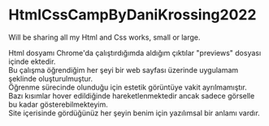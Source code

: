 # HtmlCssCampByDaniKrossing2022
Will be sharing all my Html and Css works, small or large.

Html dosyamı Chrome'da çalıştırdığımda aldığım çıktılar "previews" dosyası içinde ektedir. <br>
Bu çalışma öğrendiğim her şeyi bir web sayfası üzerinde uygulamam şeklinde oluşturulmuştur. <br>
Öğrenme sürecinde olunduğu için estetik görüntüye vakit ayrılmamıştır. <br>
Bazı kısımlar hover edildiğinde hareketlenmektedir ancak sadece görselle bu kadar gösterebilmekteyim. <br>
Site içerisinde gördüğünüz her şeyin benim için yazılımsal bir anlamı vardır.
